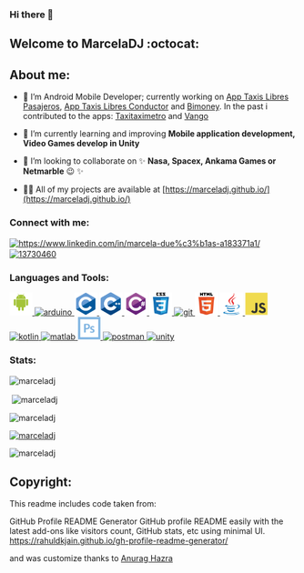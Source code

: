### Hi there 👋 
## Welcome to MarcelaDJ :octocat:
<!--
**MarcelaDJ/MarcelaDJ** is a ✨ _special_ ✨ repository because its `README.md` (this file) appears on your GitHub profile.

Here are some ideas to get you started:

- 🔭 I’m currently working on ...
- 🌱 I’m currently learning ...
- 👯 I’m looking to collaborate on ...
- 🤔 I’m looking for help with ...
- 💬 Ask me about ...
- 📫 How to reach me: ...
- 😄 Pronouns: ...
- ⚡ Fun fact: ...
-->

## About me:

- 🔭 I’m Android Mobile Developer; currently working on [App Taxis Libres Pasajeros](https://play.google.com/store/apps/details?id=com.cotech.taxislibres), [App Taxis Libres Conductor](https://play.google.com/store/apps/details?id=com.taxislibres.conductor&hl=es_419&gl=US) and [Bimoney](https://play.google.com/store/apps/details?id=com.modipay.bimoney). In the past i contributed to the apps: [Taxitaximetro](https://play.google.com/store/apps/details?id=com.taximetro.spia) and [Vango](https://play.google.com/store/apps/details?id=com.ionverse.vangoconductor&hl=es_419&gl=US)

- 🌱 I’m currently learning and improving **Mobile application development, Video Games develop in Unity**

- 👯 I’m looking to collaborate on ✨ **Nasa, Spacex, Ankama Games or Netmarble** :wink: ✨

- 👨‍💻 All of my projects are available at [https://marceladj.github.io/](https://marceladj.github.io/)

### Connect with me:
<p align="left">
<a href="https://linkedin.com/in/https://www.linkedin.com/in/marcela-due%c3%b1as-a183371a1/" target="blank"><img align="center" src="https://raw.githubusercontent.com/rahuldkjain/github-profile-readme-generator/master/src/images/icons/Social/linked-in-alt.svg" alt="https://www.linkedin.com/in/marcela-due%c3%b1as-a183371a1/" height="30" width="40" /></a>
<a href="https://stackoverflow.com/users/13730460" target="blank"><img align="center" src="https://raw.githubusercontent.com/rahuldkjain/github-profile-readme-generator/master/src/images/icons/Social/stack-overflow.svg" alt="13730460" height="30" width="40" /></a>
</p>

### Languages and Tools:
<p align="left"> <a href="https://developer.android.com" target="_blank" rel="noreferrer"> <img src="https://raw.githubusercontent.com/devicons/devicon/master/icons/android/android-original-wordmark.svg" alt="android" width="40" height="40"/> </a> <a href="https://www.arduino.cc/" target="_blank" rel="noreferrer"> <img src="https://cdn.worldvectorlogo.com/logos/arduino-1.svg" alt="arduino" width="40" height="40"/> </a> <a href="https://www.cprogramming.com/" target="_blank" rel="noreferrer"> <img src="https://raw.githubusercontent.com/devicons/devicon/master/icons/c/c-original.svg" alt="c" width="40" height="40"/> </a> <a href="https://www.w3schools.com/cpp/" target="_blank" rel="noreferrer"> <img src="https://raw.githubusercontent.com/devicons/devicon/master/icons/cplusplus/cplusplus-original.svg" alt="cplusplus" width="40" height="40"/> </a> <a href="https://www.w3schools.com/cs/" target="_blank" rel="noreferrer"> <img src="https://raw.githubusercontent.com/devicons/devicon/master/icons/csharp/csharp-original.svg" alt="csharp" width="40" height="40"/> </a> <a href="https://www.w3schools.com/css/" target="_blank" rel="noreferrer"> <img src="https://raw.githubusercontent.com/devicons/devicon/master/icons/css3/css3-original-wordmark.svg" alt="css3" width="40" height="40"/> </a> <a href="https://git-scm.com/" target="_blank" rel="noreferrer"> <img src="https://www.vectorlogo.zone/logos/git-scm/git-scm-icon.svg" alt="git" width="40" height="40"/> </a> <a href="https://www.w3.org/html/" target="_blank" rel="noreferrer"> <img src="https://raw.githubusercontent.com/devicons/devicon/master/icons/html5/html5-original-wordmark.svg" alt="html5" width="40" height="40"/> </a> <a href="https://www.java.com" target="_blank" rel="noreferrer"> <img src="https://raw.githubusercontent.com/devicons/devicon/master/icons/java/java-original.svg" alt="java" width="40" height="40"/> </a> <a href="https://developer.mozilla.org/en-US/docs/Web/JavaScript" target="_blank" rel="noreferrer"> <img src="https://raw.githubusercontent.com/devicons/devicon/master/icons/javascript/javascript-original.svg" alt="javascript" width="40" height="40"/> </a> <a href="https://kotlinlang.org" target="_blank" rel="noreferrer"> <img src="https://www.vectorlogo.zone/logos/kotlinlang/kotlinlang-icon.svg" alt="kotlin" width="40" height="40"/> </a> <a href="https://www.mathworks.com/" target="_blank" rel="noreferrer"> <img src="https://upload.wikimedia.org/wikipedia/commons/2/21/Matlab_Logo.png" alt="matlab" width="40" height="40"/> </a> <a href="https://www.photoshop.com/en" target="_blank" rel="noreferrer"> <img src="https://raw.githubusercontent.com/devicons/devicon/master/icons/photoshop/photoshop-line.svg" alt="photoshop" width="40" height="40"/> </a> <a href="https://postman.com" target="_blank" rel="noreferrer"> <img src="https://www.vectorlogo.zone/logos/getpostman/getpostman-icon.svg" alt="postman" width="40" height="40"/> </a> <a href="https://unity.com/" target="_blank" rel="noreferrer"> <img src="https://www.vectorlogo.zone/logos/unity3d/unity3d-icon.svg" alt="unity" width="40" height="40"/> </a> </p>

### Stats:

<p><img align="center" src="https://github-readme-stats.vercel.app/api/top-langs?username=marceladj&show_icons=true&locale=en&layout=compact&langs_count=8&theme=tokyonight" alt="marceladj" /></p>

<p>&nbsp;<img align="center" src="https://github-readme-stats.vercel.app/api?username=marceladj&show_icons=true&locale=en&count_private=true&theme=tokyonight" alt="marceladj" /></p>

<p><img align="center" src="https://github-readme-streak-stats.herokuapp.com/?user=marceladj&theme=dark&ring=8AE3F3&currStreakLabel=8AE3F3" alt="marceladj" /></p>


<p align="left"> <a href="https://github.com/ryo-ma/github-profile-trophy"><img src="https://github-profile-trophy.vercel.app/?username=marceladj&theme=tokyonight" alt="marceladj" /></a> </p>

<p align="left"> <img src="https://komarev.com/ghpvc/?username=marceladj&label=Profile%20views&color=blueviolet&style=plastic" alt="marceladj" /> </p>

## Copyright:

This readme includes code taken from:

GitHub Profile README Generator
GitHub profile README easily with the latest add-ons like visitors count, GitHub stats, etc using minimal UI.
https://rahuldkjain.github.io/gh-profile-readme-generator/

and was customize thanks to [Anurag Hazra](https://github.com/anuraghazra/github-readme-stats)
